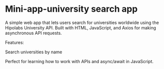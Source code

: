 # Mini-app-university search app

A simple web app that lets users search for universities worldwide using the Hipolabs University API. Built with HTML, JavaScript, and Axios for making asynchronous API requests.

Features:

Search universities by name

Perfect for learning how to work with APIs and async/await in JavaScript.
